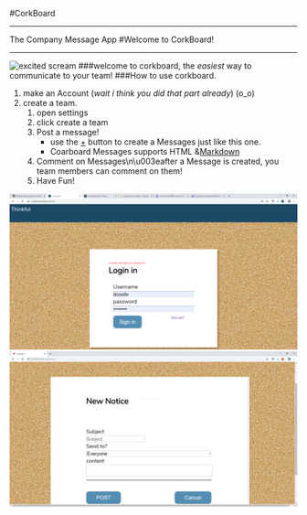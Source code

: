#CorkBoard
___
The Company Message App
#Welcome to CorkBoard!

___
![excited scream](https://media3.giphy.com/media/7eAvzJ0SBBzHy/source.gif)
###welcome to corkboard, the _easiest_ way to communicate to your team!
###How to use corkboard.
1. make an Account (_wait i think you did that part already_) (o_o)
2. create a team.
    1. open settings
    2. click create a team
    3. Post a message!
        - use the [+](\'/newNotice\') button to create a Messages just like this one.
        - Coarboard Messages supports HTML &[Markdown](https://www.markdowntutorial.com/)
    4. Comment on Messages\n\u003eafter a Message is created, you team members can comment on them!
    5. Have Fun!
    
    
![login](screenshots/corkboard_login.PNG)
![new Notice](screenshots/newNotice.PNG)


